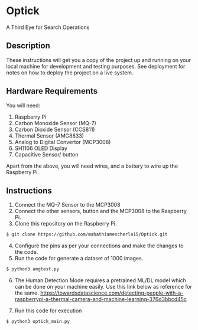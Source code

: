 # Optick
A Third Eye for Search Operations

## Description
These instructions will get you a copy of the project up and running on your local machine for development and testing purposes. See deployment for notes on how to deploy the project on a live system.

## Hardware Requirements
You will need:
1. Raspberry Pi
2. Carbon Monoxide Sensor (MQ-7)
3. Carbon Dioxide Sensor (CCS811)
4. Thermal Sensor (AMG8833)
5. Analog to Digital Convertor (MCP3008)
6. SH1106 OLED Display
7. Capacitive Sensor/ button

Apart from the above, you will need wires, and a battery to wire up the Raspberry Pi.

## Instructions
1. Connect the MQ-7 Sensor to the MCP3008 
2. Connect the other sensors, button and the MCP3008 to the Raspberry Pi. 
3. Clone this repository on the Raspberry Pi.
```bash
$ git clone https://github.com/mahathiamencherla15/Optick.git
```
4. Configure the pins as per your connections and make the changes to the code.
5. Run the code for generate a dataset of 1000 images.
```bash
$ python3 amgtest.py
```
6. The Human Detection Mode requires a pretrained ML/DL model which can be done on your machine easily. Use this link below as reference for the same. 
https://towardsdatascience.com/detecting-people-with-a-raspberrypi-a-thermal-camera-and-machine-learning-376d3bbcd45c

7. Run this code for execution
```bash
$ python3 optick_main.py
```
